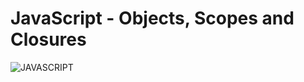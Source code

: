 # JavaScript - Objects, Scopes and Closures

![JAVASCRIPT](https://camo.githubusercontent.com/78a551b0f2fa916979e9627c057d5e33834f791bba213a6e4fab26bdf8e1bf9d/68747470733a2f2f7265732e636c6f7564696e6172792e636f6d2f70726163746963616c6465762f696d6167652f66657463682f732d2d6252706e636330412d2d2f635f6c696d6974253243665f6175746f253243666c5f70726f6772657373697665253243715f6175746f253243775f3838302f68747470733a2f2f6769746875622e636f6d2f64616d69616e6369706f6c61742f6a735f76735f6d656d65732f626c6f622f6d61737465722f646f632f6661765f6d656d652e6a706725334672617725334474727565)

